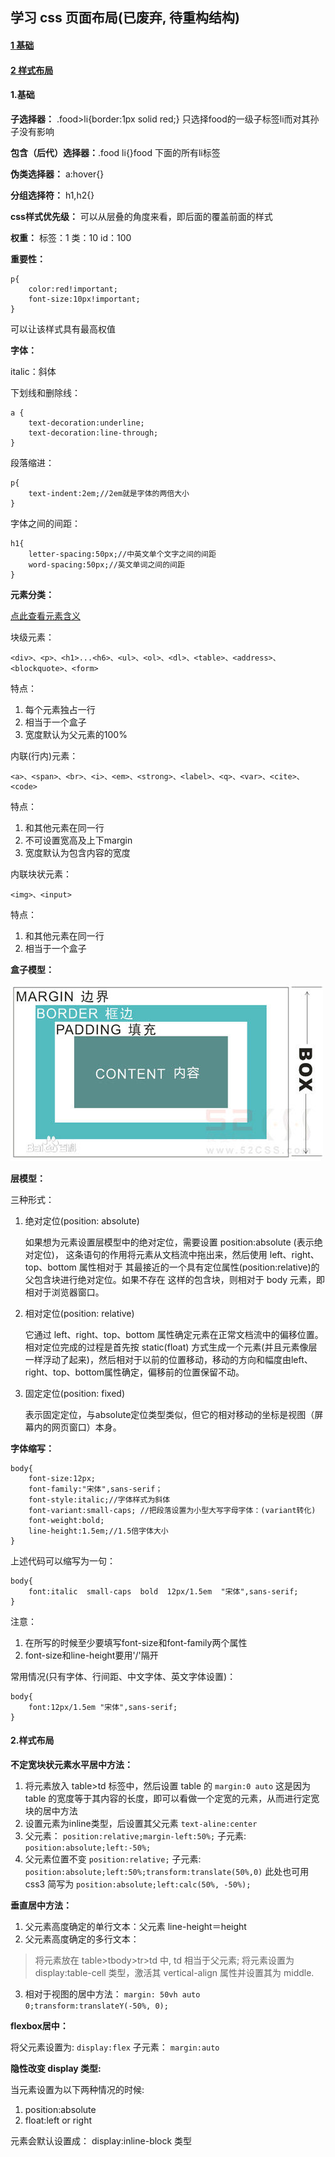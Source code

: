 ## 学习 css 页面布局(已废弃, 待重构结构)
#### [1 基础](#base)
#### [2 样式布局](#style)
#### <a name='base'>1.基础</a>
**子选择器：**
.food>li{border:1px solid red;}
只选择food的一级子标签li而对其孙子没有影响

**包含（后代）选择器：**.food li{}food 下面的所有li标签

**伪类选择器：** a:hover{}

**分组选择符：** h1,h2{}

**css样式优先级：** 可以从层叠的角度来看，即后面的覆盖前面的样式

**权重：** 标签：1 类：10 id：100

**重要性：**
```
p{
    color:red!important;
    font-size:10px!important;
}
```
可以让该样式具有最高权值

**字体：**

italic：斜体

下划线和删除线：
```
a {
    text-decoration:underline;
    text-decoration:line-through;
}
```

段落缩进：
```
p{
    text-indent:2em;//2em就是字体的两倍大小
}
```

字体之间的间距：
```
h1{
    letter-spacing:50px;//中英文单个文字之间的间距
    word-spacing:50px;//英文单词之间的间距
}
```

**元素分类：**

[点此查看元素含义](http://www.w3school.com.cn/tags/tag_dl.asp)

块级元素：
```
<div>、<p>、<h1>...<h6>、<ul>、<ol>、<dl>、<table>、<address>、<blockquote>、<form>
```

特点：
<ol>
    <li>每个元素独占一行</li>
    <li>相当于一个盒子</li>
    <li>宽度默认为父元素的100%</li>
</ol>


内联(行内)元素：
```
<a>、<span>、<br>、<i>、<em>、<strong>、<label>、<q>、<var>、<cite>、<code>
```

特点：
<ol>
    <li>和其他元素在同一行</li>
    <li>不可设置宽高及上下margin</li>
    <li>宽度默认为包含内容的宽度</li>
</ol>


内联块状元素：
```
<img>、<input>
```

特点：
<ol>
    <li>和其他元素在同一行</li>
    <li>相当于一个盒子</li>
</ol>


**盒子模型：**

![](./img/boxModel.jpg)

**层模型：**

三种形式：
<ol>
    <li>绝对定位(position: absolute)
    <p>如果想为元素设置层模型中的绝对定位，需要设置 position:absolute (表示绝对定位)，
    这条语句的作用将元素从文档流中拖出来，然后使用 left、right、top、bottom 属性相对于
    其最接近的一个具有定位属性(position:relative)的父包含块进行绝对定位。如果不存在
    这样的包含块，则相对于 body 元素，即相对于浏览器窗口。</p>
    </li>
    <li>相对定位(position: relative)
    <p>它通过 left、right、top、bottom 属性确定元素在正常文档流中的偏移位置。相对定位完成的过程是首先按 static(float) 方式生成一个元素(并且元素像层一样浮动了起来)，然后相对于以前的位置移动，移动的方向和幅度由left、right、top、bottom属性确定，偏移前的位置保留不动。</p>
    </li>
    <li>固定定位(position: fixed)
    <p>表示固定定位，与absolute定位类型类似，但它的相对移动的坐标是视图（屏幕内的网页窗口）本身。</p>
    </li>
</ol>

**字体缩写：**

```
body{
    font-size:12px;
    font-family:"宋体",sans-serif；
    font-style:italic;//字体样式为斜体
    font-variant:small-caps; //把段落设置为小型大写字母字体：(variant转化)
    font-weight:bold;
    line-height:1.5em;//1.5倍字体大小
}
```
上述代码可以缩写为一句：
```
body{
    font:italic  small-caps  bold  12px/1.5em  "宋体",sans-serif;
}
```

注意：
<ol>
    <li>在所写的时候至少要填写font-size和font-family两个属性</li>
    <li>font-size和line-height要用'/'隔开</li>
</ol>

常用情况(只有字体、行间距、中文字体、英文字体设置)：
```
body{
    font:12px/1.5em "宋体",sans-serif;
}
```

#### <a name="style">2.样式布局</a>

**不定宽块状元素水平居中方法：**

1. 将元素放入 table>td 标签中，然后设置 table 的 ```margin:0 auto``` 这是因为 table 的宽度等于其内容的长度，即可以看做一个定宽的元素，从而进行定宽块的居中方法
2. 设置元素为inline类型，后设置其父元素 ```text-aline:center```
3. 父元素： ```position:relative;margin-left:50%;``` 子元素: ```position:absolute;left:-50%;```
4. 父元素位置不变 ```position:relative;``` 子元素: ```position:absolute;left:50%;transform:translate(50%,0)```
此处也可用 css3 简写为 ```position:absolute;left:calc(50%, -50%);```

**垂直居中方法：**

1. 父元素高度确定的单行文本：父元素 line-height＝height
2. 父元素高度确定的多行文本：

> 将元素放在 table>tbody>tr>td 中, td 相当于父元素;
> 将元素设置为 display:table-cell 类型，激活其 vertical-align 属性并设置其为 middle.

3. 相对于视图的居中方法： ```margin: 50vh auto 0;transform:translateY(-50%, 0);```

**flexbox居中：**

将父元素设置为: ```display:flex``` 子元素： ```margin:auto```

**隐性改变 display 类型:**

当元素设置为以下两种情况的时候:

1. position:absolute
2. float:left or right

元素会默认设置成： display:inline-block 类型